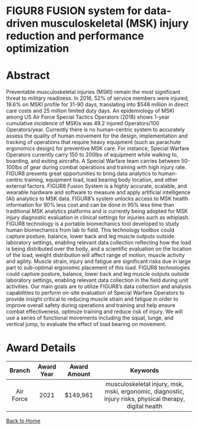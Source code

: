 
FIGUR8 FUSION system for data-driven musculoskeletal (MSK) injury reduction and performance optimization
========================================================================================================

# Abstract


Preventable musculoskeletal injuries (MSKI) remain the most significant threat to military readiness. In 2016, 52% of service members were injured; 19.6% on MSKI profile for 31-90 days, translating into $548 million in direct care costs and 25 million limited duty days. An epidemiology of MSKI among US Air Force Special Tactics Operators (2018) shows 1-year cumulative incidence of MSKIs was 49.2 injured Operators/100 Operators/year. Currently there is no human-centric system to accurately assess the quality of human movement for the design, implementation and tracking of operations that require heavy equipment (such as parachute ergonomics design) for preventive MSK care. For instance, Special Warfare Operators currently carry 150 to 200lbs of equipment while walking to, boarding, and exiting aircrafts. A Special Warfare team carries between 50- 100lbs of gear during combat operations and training with high injury rate. FIGUR8 presents great opportunities to bring data analytics to human-centric training, equipment load, load bearing body location, and other external factors. FIGUR8 Fusion System is a highly accurate, scalable, and wearable hardware and software to measure and apply artificial intelligence (AI) analytics to MSK data. FIGUR8’s system unlocks access to MSK health information for 90% less cost and can be done in 95% less time than traditional MSK analytics platforms and is currently being adopted for MSK injury diagnostic evaluation in clinical settings for injuries such as whiplash. FIGUR8 technology is a portable biomechanics tool developed to study human biomechanics from lab to field. This technology toolbox could capture posture, balance, lower back and leg muscle outputs outside laboratory settings, enabling relevant data collection reflecting how the load is being distributed over the body, and a scientific evaluation on the location of the load, weight distribution will affect range of motion, muscle activity and agility. Muscle strain, injury and fatigue are significant risks due in large part to sub-optimal ergonomic placement of this load. FIGUR8 technologies could capture posture, balance, lower back and leg muscle outputs outside laboratory settings, enabling relevant data collection in the field during unit activities. Our main goals are to utilize FIGUR8’s data collection and analysis capabilities to perform on-site evaluation of Special Warfare Operators to provide insight critical to reducing muscle strain and fatigue in order to improve overall safety during operations and training and help ensure combat effectiveness, optimize training and reduce risk of injury. We will use a series of functional movements including the squat, lunge, and vertical jump, to evaluate the effect of load bearing on movement.    

# Award Details

|Branch|Award Year|Award Amount|Keywords|
| :---: | :---: | :---: | :---: |
|Air Force|2021|$149,961|musculoskeletal injury, msk, mski, ergonomic, diagnostic, injury risks, physical therapy, digital health|
  
  


[Back to Home](https://github.com/chrischow/dod_sbir_awards/DJ/#1782)